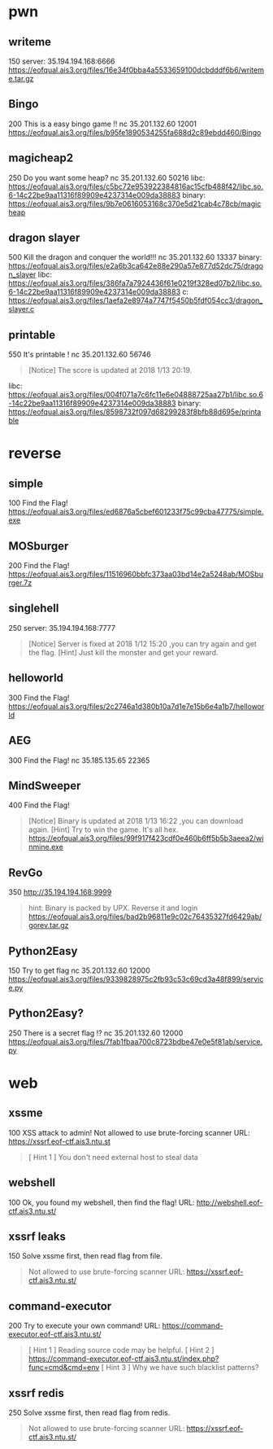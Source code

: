# pwn
## writeme

150
server: 35.194.194.168:6666
https://eofqual.ais3.org/files/16e34f0bba4a5533659100dcbdddf6b6/writeme.tar.gz

## Bingo

200
This is a easy bingo game !!
nc 35.201.132.60 12001
https://eofqual.ais3.org/files/b95fe1890534255fa688d2c89ebdd460/Bingo

## magicheap2

250
Do you want some heap?
nc 35.201.132.60 50216
libc: https://eofqual.ais3.org/files/c5bc72e953922384816ac15cfb488f42/libc.so.6-14c22be9aa11316f89909e4237314e009da38883
binary: https://eofqual.ais3.org/files/9b7e0616053168c370e5d21cab4c78cb/magicheap

## dragon slayer

500
Kill the dragon and conquer the world!!!
nc 35.201.132.60 13337
binary: https://eofqual.ais3.org/files/e2a6b3ca642e88e290a57e877d52dc75/dragon_slayer
libc: https://eofqual.ais3.org/files/386fa7a7924436f61e0219f328ed07b2/libc.so.6-14c22be9aa11316f89909e4237314e009da38883
c: https://eofqual.ais3.org/files/1aefa2e8974a7747f5450b5fdf054cc3/dragon_slayer.c

## printable

550
It's printable !
nc 35.201.132.60 56746

> [Notice] The score is updated at 2018 1/13 20:19.

libc: https://eofqual.ais3.org/files/004f071a7c6fc11e6e04888725aa27b1/libc.so.6-14c22be9aa11316f89909e4237314e009da38883
binary: https://eofqual.ais3.org/files/8598732f097d68299283f8bfb88d695e/printable

# reverse

## simple

100
Find the Flag!
https://eofqual.ais3.org/files/ed6876a5cbef601233f75c99cba47775/simple.exe

## MOSburger
200
Find the Flag!
https://eofqual.ais3.org/files/11516960bbfc373aa03bd14e2a5248ab/MOSburger.7z

## singlehell
250
server: 35.194.194.168:7777
> [Notice] Server is fixed at 2018 1/12 15:20 ,you can try again and get the flag.
> [Hint] Just kill the monster and get your reward.

## helloworld
300
Find the Flag!
https://eofqual.ais3.org/files/2c2746a1d380b10a7d1e7e15b6e4a1b7/helloworld

## AEG
300
Find the Flag!
nc 35.185.135.65 22365

## MindSweeper
400
Find the Flag!
> [Notice] Binary is updated at 2018 1/13 16:22 ,you can download again.
> [Hint] Try to win the game. It's all hex.
> https://eofqual.ais3.org/files/99f917f423cdf0e460b6ff5b5b3aeea2/winmine.exe

## RevGo
350
http://35.194.194.168:9999
> hint: Binary is packed by UPX. Reverse it and login 
> https://eofqual.ais3.org/files/bad2b96811e9c02c76435327fd6429ab/gorev.tar.gz

## Python2Easy
150
Try to get flag
nc 35.201.132.60 12000
https://eofqual.ais3.org/files/9339828975c2fb93c53c69cd3a48f899/service.py

## Python2Easy?
250
There is a secret flag !?
nc 35.201.132.60 12000
https://eofqual.ais3.org/files/7fab1fbaa700c8723bdbe47e0e5f81ab/service.py

# web

## xssme
100
XSS attack to admin!
Not allowed to use brute-forcing scanner
URL: https://xssrf.eof-ctf.ais3.ntu.st
> [ Hint 1 ] You don't need external host to steal data

## webshell
100
Ok, you found my webshell, then find the flag!
URL: http://webshell.eof-ctf.ais3.ntu.st/

## xssrf leaks
150
Solve xssme first, then read flag from file.
> Not allowed to use brute-forcing scanner
> URL: https://xssrf.eof-ctf.ais3.ntu.st/

## command-executor
200
Try to execute your own command!
URL: https://command-executor.eof-ctf.ais3.ntu.st/
> [ Hint 1 ] Reading source code may be helpful.
> [ Hint 2 ] https://command-executor.eof-ctf.ais3.ntu.st/index.php?func=cmd&cmd=env
> [ Hint 3 ] Why we have such blacklist patterns?

## xssrf redis
250
Solve xssme first, then read flag from redis.
> Not allowed to use brute-forcing scanner
> URL: https://xssrf.eof-ctf.ais3.ntu.st/